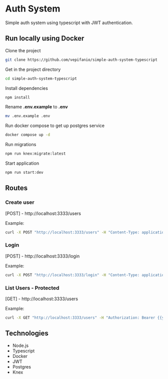 # Auth System

Simple auth system using typescript with JWT authentication.

## Run locally using Docker

Clone the project

```bash
git clone https://github.com/vepifanio/simple-auth-system-typescript
```

Get in the project directory

```bash
cd simple-auth-system-typescript
```

Install dependencies

```bash
npm install
```

Rename **.env.example** to **.env**

```bash
mv .env.example .env
```

Run docker compose to get up postgres service

```bash
docker compose up -d
```

Run migrations

```bash
npm run knex:migrate:latest
```

Start application

```bash
npm run start:dev
```

## Routes

### Create user

[POST] - http://localhost:3333/users

Example:

```bash
curl -X POST "http://localhost:3333/users" -H "Content-Type: application/json" -d '{ "email": "mail@mail.com", "password": "123456" }'
```

### Login

[POST] - http://localhost:3333/login

Example:

```bash
curl -X POST "http://localhost:3333/login" -H "Content-Type: application/json" -d '{ "email": "mail@mail.com", "password": "123456" }'
```

### List Users - Protected

[GET] - http://localhost:3333/users

Example:

```bash
curl -X GET "http://localhost:3333/users" -H "Authorization: Bearer {{your_access_token}}"
```

## Technologies

- Node.js
- Typescript
- Docker
- JWT
- Postgres
- Knex
